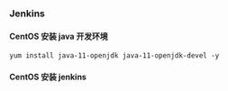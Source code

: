 ### Jenkins

#### CentOS 安装 java 开发环境

``` shell
yum install java-11-openjdk java-11-openjdk-devel -y
```

#### CentOS 安装 jenkins 